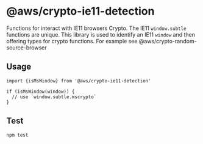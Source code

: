 # @aws/crypto-ie11-detection

Functions for interact with IE11 browsers Crypto.  The IE11 `window.subtle` functions are unique.
This library is used to identify an IE11 `window` and then offering types for crypto functions.
For example see @aws/crypto-random-source-browser

## Usage

```
import {isMsWindow} from '@aws/crypto-ie11-detection'

if (isMsWindow(window)) {
  // use `window.subtle.mscrypto`
}

```

## Test

`npm test`
